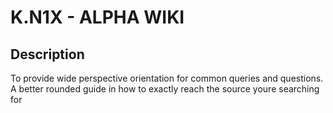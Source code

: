 # K.N1X - ALPHA WIKI

## Description
To provide wide perspective orientation for common queries and questions. A better rounded guide in how to exactly reach the source youre searching for
